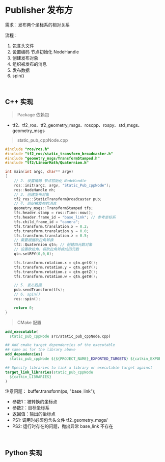 &emsp;
# Publisher 发布方
需求：发布两个坐标系的相对关系

流程：
1. 包含头文件
2. 设置编码 节点初始化 NodeHandle
3. 创建发布对象
4. 组织被发布的消息
5. 发布数据
6. spin()

&emsp;
## C++ 实现
>Package 依赖包
- tf2、tf2_ros、tf2_geometry_msgs、roscpp、rospy、std_msgs、geometry_msgs

>static_pub_cppNode.cpp
```c++
#include "ros/ros.h"
#include "tf2_ros/static_transform_broadcaster.h"
#include "geometry_msgs/TransformStamped.h"
#include "tf2/LinearMath/Quaternion.h" 

int main(int argc, char** argv)
{
    // 2. 设置编码 节点初始化 NodeHandle
    ros::init(argc, argv, "Static_Pub_cppNode");
    ros::NodeHandle nh;
    // 3. 创建发布对象
    tf2_ros::StaticTransformBroadcaster pub;
    // 4. 组织被发布的消息
    geometry_msgs::TransformStamped tfs;
    tfs.header.stamp = ros::Time::now();
    tfs.header.frame_id = "base_link"; // 参考坐标系
    tfs.child_frame_id = "camera";
    tfs.transform.translation.x = 0.2;
    tfs.transform.translation.y = 0.0;
    tfs.transform.translation.z = 0.5;
    // 需要根据欧拉角转换
    tf2::Quaternion qtn; // 创建四元数对象
    // 设置欧拉角，将欧拉角转换成四元数
    qtn.setRPY(0,0,0);

    tfs.transform.rotation.x = qtn.getX();
    tfs.transform.rotation.y = qtn.getY();
    tfs.transform.rotation.z = qtn.getZ();
    tfs.transform.rotation.w = qtn.getW();

    // 5. 发布数据
    pub.sendTransform(tfs);
    // 6. spin()
    ros::spin();

    return 0;
}
```

>CMake 配置
```cmake
add_executable(
  static_pub_cppNode src/static_pub_cppNode.cpp)

## Add cmake target dependencies of the executable
## same as for the library above
add_dependencies(
  static_pub_cppNode ${${PROJECT_NAME}_EXPORTED_TARGETS} ${catkin_EXPORTED_TARGETS})

## Specify libraries to link a library or executable target against
target_link_libraries(static_pub_cppNode
  ${catkin_LIBRARIES}
)
```

注意问题：
buffer.transform(ps, "base_link");
- 参数1：被转换的坐标点
- 参数2：目标坐标系
- 返回值：输出的坐标点
- PS1: 调用时必须包含头文件 tf2_geometry_msgs/
- PS2: 运行时存在的问题，抛出异常 base_link 不存在


&emsp;
## Python 实现
